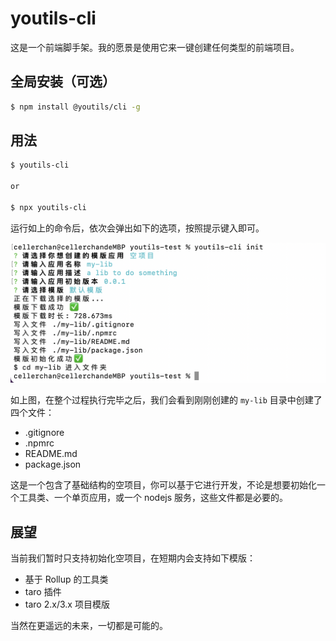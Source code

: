 # youtils-cli

这是一个前端脚手架。我的愿景是使用它来一键创建任何类型的前端项目。

## 全局安装（可选）

```bash
$ npm install @youtils/cli -g
```

## 用法

```bash
$ youtils-cli

or

$ npx youtils-cli
```

运行如上的命令后，依次会弹出如下的选项，按照提示键入即可。

![image-20211128043321193](./docs/images/image-20211128043321193.png)

如上图，在整个过程执行完毕之后，我们会看到刚刚创建的 `my-lib` 目录中创建了四个文件：

- .gitignore
- .npmrc
- README.md
- package.json

这是一个包含了基础结构的空项目，你可以基于它进行开发，不论是想要初始化一个工具类、一个单页应用，或一个 nodejs 服务，这些文件都是必要的。

## 展望

当前我们暂时只支持初始化空项目，在短期内会支持如下模版：

- 基于 Rollup 的工具类
- taro 插件
- taro 2.x/3.x 项目模版

当然在更遥远的未来，一切都是可能的。
